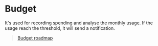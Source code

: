 # Budget
It's used for recording spending and analyse the monthly usage. If the usage reach the threshold, it will send a notification.

> [Budget roadmap](https://trello.com/b/z7MtoyFP/budget-roadmap)

